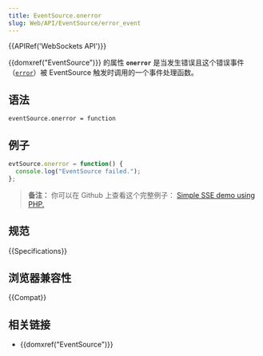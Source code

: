 ```yaml
---
title: EventSource.onerror
slug: Web/API/EventSource/error_event
---
```


{{APIRef('WebSockets API')}}

{{domxref("EventSource")}} 的属性 **`onerror`** 是当发生错误且这个错误事件（[`error`](/zh-CN/docs/Web/API/Element/error_event)）被 EventSource 触发时调用的一个事件处理函数。

## 语法

```
eventSource.onerror = function
```

## 例子

```js
evtSource.onerror = function() {
  console.log("EventSource failed.");
};
```

> **备注：** 你可以在 Github 上查看这个完整例子： [Simple SSE demo using PHP.](https://github.com/mdn/dom-examples/tree/master/server-sent-events)

## 规范

{{Specifications}}

## 浏览器兼容性

{{Compat}}

## 相关链接

- {{domxref("EventSource")}}
